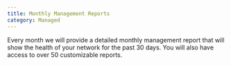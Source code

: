 ```yaml
---
title: Monthly Management Reports
category: Managed
---
```


Every month we will provide a detailed monthly management report that will show the health of your network for the past 30 days.  You will also have access to over 50 customizable reports.